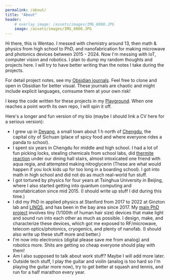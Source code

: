 ```yaml
---
permalink: /about/
title: "About"
header:
    # overlay_image: /assets/images/IMG_0800.JPG
    image: /assets/images/IMG_0800.JPG
---
```


Hi there, this is Wentao. I messed with chemistry around 13, then math & physics from high school to PhD, and nanofabrication for making microwave and photonics devices between 2015 - 2024. Now I'm messing with IoT, computer vision and robotics. I plan to dump my random thoughts and projects here. I will try to have better writing than the notes I take during the projects.

For detail project notes, see my [Obsidian journals](https://github.com/jwt625/Obsidian-Journals). Feel free to clone and open in Obsidian for better visual. These journals are chaotic and might include explicit languages, comsume them at your own risk!

I keep the code written for these projects in my [Playground](https://github.com/jwt625/PlayGround). When one reaches a point worth its own repo, I will spin it off.

Here's a longer and fun version of my bio (maybe I should link a CV here for a serious version):
- I grew up in [Deyang](https://en.wikipedia.org/wiki/Deyang), a small town about 1 h north of [Chengdu](https://en.wikipedia.org/wiki/Chengdu), the capital city of Sichuan (place of spicy food and where everyone rides a panda to school).
- I spent six years in Chengdu for middle and high school. I had a lot of fun picking locks, stealing chemicals from school labs, did [thermite reaction](https://www.youtube.com/watch?v=1N50IjDB5Sk&ab_channel=RMSCVideo) under our dining hall stairs, almost intoxicated one friend with aqua regia, and attempted making nitroglycerin (These are what would happen if you lock kids up for too long in a boarding school). I got into math in high school and did not do as much real-world fun stuff.
- I got tortured by physics for four years at Tsinghua University in Beijing, where I also started getting into quantum computing and nanofabrication since mid 2015. (I should write up stuff I did during this time.)
- I did my PhD in applied physics at Stanford from 2017 to 2022 at Ginzton lab and [LINQS](https://linqs.stanford.edu/), and has been in the bay area since 2017. My [main PhD project](https://purl.stanford.edu/mx877vv9870) involves tiny (1/100th of human hair size) devices that make light and sound run into each other as much as possible. I design, make, and characterize these devices, which got me exposed to RF/microwave, telecom optics/photonics, cryogenics, and plenty of nanofab. (I should also write up these stuff more and better.)
- I'm now into electronics (digital please save me from analog) and robotics more. Shits are getting so cheap everyone should play with them!
- Am I also supposed to talk about work stuff? Maybe I will add more later.
- Outside tech stuff, I play the guitar and violin (analog is too hard so I'm playing the guitar more now), try to get better at squash and tennis, and run for a half marathon every year.
